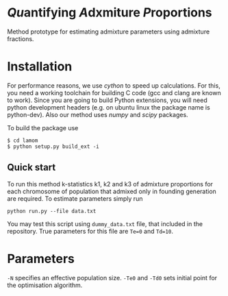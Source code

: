 # *Qu*antifying *A*dxmiture *P*roportions 
Method prototype for estimating admixture parameters using admixture fractions.

# Installation

For performance reasons, we use *cython* to speed up calculations. For this, you need a working toolchain for building C
code (gcc and clang are known to work). Since you are going to build Python extensions, you will need python development headers (e.g. on ubuntu linux the package name is python-dev). Also our method uses *numpy* and *scipy* packages.

To build the package use

```
$ cd lamom
$ python setup.py build_ext -i
```


## Quick start
To run this method k-statistics k1, k2 and k3 of admixture proportions for each chromosome of
population that admixed only in founding generation are required.
To estimate parameters simply run

```
python run.py --file data.txt
```

You may test this script using `dummy_data.txt` file, that included in the repository. True parameters for this file are `Te=0` and `Td=10`.

# Parameters
`-N` specifies an effective population size.
`-Te0` and `-Td0` sets initial point for the optimisation algorithm.
